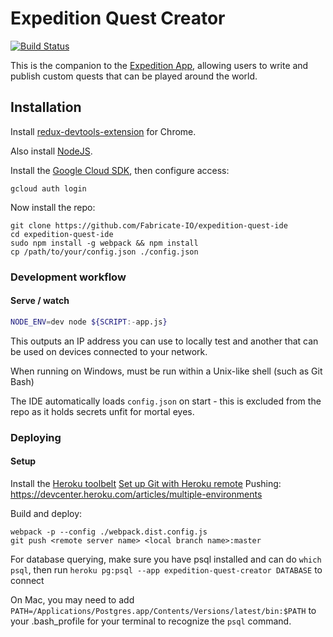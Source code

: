 # Expedition Quest Creator

[![Build Status](https://travis-ci.org/Fabricate-IO/expedition-quest-creator.svg?branch=travisci)](https://travis-ci.org/Fabricate-IO/expedition-quest-creator)

This is the companion to the [Expedition App](https://github.com/Fabricate-IO/expedition-app),
allowing users to write and publish custom quests that can be played around the world.

## Installation

Install [redux-devtools-extension](https://github.com/zalmoxisus/redux-devtools-extension) for Chrome.

Also install [NodeJS](nodejs.org).

Install the [Google Cloud SDK](https://cloud.google.com/sdk/docs/), then configure access:

```shell
gcloud auth login
````

Now install the repo:

```shell
git clone https://github.com/Fabricate-IO/expedition-quest-ide
cd expedition-quest-ide
sudo npm install -g webpack && npm install
cp /path/to/your/config.json ./config.json
```

### Development workflow

#### Serve / watch

```sh
NODE_ENV=dev node ${SCRIPT:-app.js}
```

This outputs an IP address you can use to locally test and another that can be used on devices connected to your network.

When running on Windows, must be run within a Unix-like shell (such as Git Bash)

The IDE automatically loads `config.json` on start - this is excluded from the repo as it holds secrets unfit for mortal eyes.


### Deploying

#### Setup
Install the [Heroku toolbelt](https://devcenter.heroku.com/articles/heroku-cli)
[Set up Git with Heroku remote](https://devcenter.heroku.com/articles/git)
Pushing: https://devcenter.heroku.com/articles/multiple-environments

Build and deploy:
```
webpack -p --config ./webpack.dist.config.js
git push <remote server name> <local branch name>:master
```
For database querying, make sure you have psql installed and can do `which psql`, then run `heroku pg:psql --app expedition-quest-creator DATABASE` to connect

On Mac, you may need to add `PATH=/Applications/Postgres.app/Contents/Versions/latest/bin:$PATH` to your .bash_profile for your terminal to recognize the `psql` command.
